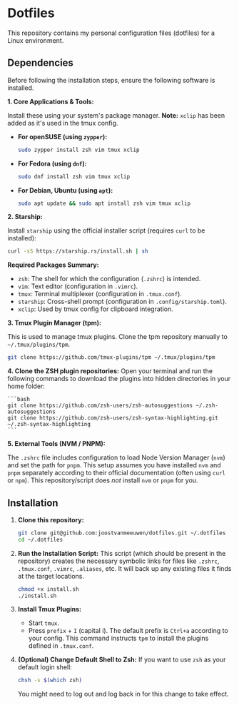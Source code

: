 # Dotfiles

This repository contains my personal configuration files (dotfiles) for a Linux environment. 

## Dependencies

Before following the installation steps, ensure the following software is installed.

**1. Core Applications & Tools:**

Install these using your system's package manager. **Note:** `xclip` has been added as it's used in the tmux config.

* **For openSUSE (using `zypper`):**
    ```bash
    sudo zypper install zsh vim tmux xclip
    ```

* **For Fedora (using `dnf`):**
    ```bash
    sudo dnf install zsh vim tmux xclip
    ```

* **For Debian, Ubuntu (using `apt`):**
    ```bash
    sudo apt update && sudo apt install zsh vim tmux xclip
    ```
**2. Starship:**

Install `starship` using the official installer script (requires `curl` to be installed):
```bash
curl -sS https://starship.rs/install.sh | sh
```

**Required Packages Summary:**
* `zsh`: The shell for which the configuration (`.zshrc`) is intended.
* `vim`: Text editor (configuration in `.vimrc`).
* `tmux`: Terminal multiplexer (configuration in `.tmux.conf`).
* `starship`: Cross-shell prompt (configuration in `.config/starship.toml`).
* `xclip`: Used by tmux config for clipboard integration.

**3. Tmux Plugin Manager (tpm):**

This is used to manage tmux plugins. Clone the tpm repository manually to `~/.tmux/plugins/tpm`. 

```bash
git clone https://github.com/tmux-plugins/tpm ~/.tmux/plugins/tpm
```

**4. Clone the ZSH plugin repositories:**
    Open your terminal and run the following commands to download the plugins into hidden directories in your home folder:

    ```bash
    git clone https://github.com/zsh-users/zsh-autosuggestions ~/.zsh-autosuggestions
    git clone https://github.com/zsh-users/zsh-syntax-highlighting.git ~/.zsh-syntax-highlighting
    ```

**5. External Tools (NVM / PNPM):**

The `.zshrc` file includes configuration to load Node Version Manager (`nvm`) and set the path for `pnpm`. This setup assumes you have installed `nvm` and `pnpm` separately according to their official documentation (often using `curl` or `npm`). This repository/script does *not* install `nvm` or `pnpm` for you.



## Installation

1.  **Clone this repository:**
    ```bash
    git clone git@github.com:joostvanmeeuwen/dotfiles.git ~/.dotfiles
    cd ~/.dotfiles
    ```

2.  **Run the Installation Script:**
    This script (which should be present in the repository) creates the necessary symbolic links for files like `.zshrc`, `.tmux.conf`, `.vimrc`, `.aliases`, etc. It will back up any existing files it finds at the target locations.
    ```bash
    chmod +x install.sh
    ./install.sh
    ```

3.  **Install Tmux Plugins:**
    * Start `tmux`.
    * Press `prefix` + `I` (capital i). The default prefix is `Ctrl+a` according to your config. This command instructs `tpm` to install the plugins defined in `.tmux.conf`.

4.  **(Optional) Change Default Shell to Zsh:**
    If you want to use `zsh` as your default login shell:
    ```bash
    chsh -s $(which zsh)
    ```
    You might need to log out and log back in for this change to take effect.

